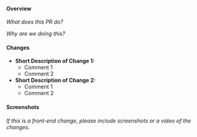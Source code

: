 #### Overview

_What does this PR do?_

_Why are we doing this?_

#### Changes

- **Short Description of Change 1:**
  - Comment 1
  - Comment 2
- **Short Description of Change 2:**
  - Comment 1
  - Comment 2

#### Screenshots

_If this is a front-end change, please include screenshots or a video of the changes._
